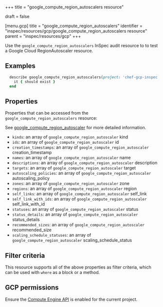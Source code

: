 +++
title = "google_compute_region_autoscalers resource"

draft = false


[menu.gcp]
title = "google_compute_region_autoscalers"
identifier = "inspec/resources/gcp/google_compute_region_autoscalers resource"
parent = "inspec/resources/gcp"
+++

Use the `google_compute_region_autoscalers` InSpec audit resource to to test a Google Cloud RegionAutoscaler resource.

## Examples

```ruby
  describe google_compute_region_autoscalers(project: 'chef-gcp-inspec', region: ' value_region') do
    it { should exist }
  end
```

## Properties

Properties that can be accessed from the `google_compute_region_autoscalers` resource:

See [google_compute_region_autoscaler](google_compute_region_autoscaler) for more detailed information.

  * `kinds`: an array of `google_compute_region_autoscaler` kind
  * `ids`: an array of `google_compute_region_autoscaler` id
  * `creation_timestamps`: an array of `google_compute_region_autoscaler` creation_timestamp
  * `names`: an array of `google_compute_region_autoscaler` name
  * `descriptions`: an array of `google_compute_region_autoscaler` description
  * `targets`: an array of `google_compute_region_autoscaler` target
  * `autoscaling_policies`: an array of `google_compute_region_autoscaler` autoscaling_policy
  * `zones`: an array of `google_compute_region_autoscaler` zone
  * `regions`: an array of `google_compute_region_autoscaler` region
  * `self_links`: an array of `google_compute_region_autoscaler` self_link
  * `self_link_with_ids`: an array of `google_compute_region_autoscaler` self_link_with_id
  * `statuses`: an array of `google_compute_region_autoscaler` status
  * `status_details`: an array of `google_compute_region_autoscaler` status_details
  * `recommended_sizes`: an array of `google_compute_region_autoscaler` recommended_size
  * `scaling_schedule_statuses`: an array of `google_compute_region_autoscaler` scaling_schedule_status

## Filter criteria

This resource supports all of the above properties as filter criteria, which can be used
with `where` as a block or a method.

## GCP permissions

Ensure the [Compute Engine API](https://console.cloud.google.com/apis/library/compute.googleapis.com/) is enabled for the current project.
